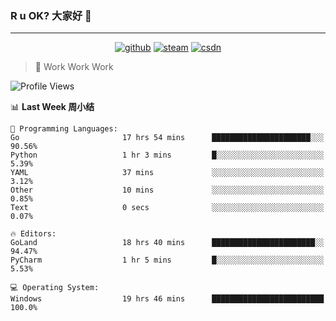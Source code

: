 ### R u OK? 大家好 👋

___

<p align="center">
  <a href="https://bigkjp97.github.io/"><img src="https://img.shields.io/badge/-GitPage-lightgrey" alt="github"></a>
  <a href="https://steamcommunity.com/id/bigkjp/"><img src="https://img.shields.io/badge/-Steam-black" alt="steam"></a>
  <a href="https://blog.csdn.net/qq_38986088"><img src="https://img.shields.io/badge/CSDN-cf000e" alt="csdn"></a>
</p>

> 🧟 Work Work Work

<!--START_SECTION:kjp readme-->
![Profile Views](http://img.shields.io/badge/Mi%20Amigos%E2%99%82%EF%B8%8F-2-ff69b4)

📊 **Last Week 周小结** 

```text
💬 Programming Languages: 
Go                       17 hrs 54 mins      ██████████████████████░░░   90.56% 
Python                   1 hr 3 mins         █░░░░░░░░░░░░░░░░░░░░░░░░   5.39% 
YAML                     37 mins             ░░░░░░░░░░░░░░░░░░░░░░░░░   3.12% 
Other                    10 mins             ░░░░░░░░░░░░░░░░░░░░░░░░░   0.85% 
Text                     0 secs              ░░░░░░░░░░░░░░░░░░░░░░░░░   0.07%

🔥 Editors: 
GoLand                   18 hrs 40 mins      ███████████████████████░░   94.47% 
PyCharm                  1 hr 5 mins         █░░░░░░░░░░░░░░░░░░░░░░░░   5.53%

💻 Operating System: 
Windows                  19 hrs 46 mins      █████████████████████████   100.0%

```


<!--END_SECTION:kjp readme-->

<!--
**bigkjp97/bigkjp97** is a ✨ _special_ ✨ repository because its `README.md` (this file) appears on your GitHub profile.

Here are some ideas to get you started:

- 🔭 I’m currently working on ...
- 🌱 I’m currently learning ...
- 👯 I’m looking to collaborate on ...
- 🤔 I’m looking for help with ...
- 💬 Ask me about ...
- 📫 How to reach me: ...
- 😄 Pronouns: ...
- ⚡ Fun fact: ... -->
